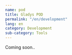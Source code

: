 ```yaml
---
name: pod
title: Gladys POD
permalink: "/en/development"
lang: en
category: Development
sub-category: Tools
---
```


Coming soon..